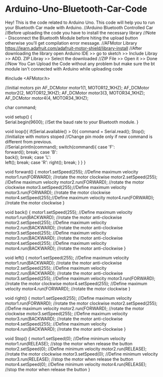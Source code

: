 # Arduino-Uno-Bluetooth-Car-Code
Hey! This is the code related to Arduino Uno. This code will help you to run your Bluetooth Car made with Arduino.
//Arduino Bluetooth Controlled Car
//Before uploading the code you have to install the necessary library
//Note - Disconnect the Bluetooth Module before hiting the upload button otherwise you'll get compilation error message.
//AFMotor Library https://learn.adafruit.com/adafruit-motor-shield/library-install 
//After downloading the library open Arduino IDE >> go to sketch >> Include Libray >> ADD. ZIP Libray >> Select the downloaded 
//ZIP File >> Open it >> Done
//Now You Can Upload the Code without any problem but make sure the bt module isn't connected with Arduino while uploading code

#include <AFMotor.h>

//initial motors pin
AF_DCMotor motor1(1, MOTOR12_1KHZ); 
AF_DCMotor motor2(2, MOTOR12_1KHZ); 
AF_DCMotor motor3(3, MOTOR34_1KHZ);
AF_DCMotor motor4(4, MOTOR34_1KHZ);

char command; 

void setup() 
{       
  Serial.begin(9600);  //Set the baud rate to your Bluetooth module.
}

void loop(){
  if(Serial.available() > 0){ 
    command = Serial.read(); 
    Stop(); //initialize with motors stoped
    //Change pin mode only if new command is different from previous.   
    //Serial.println(command);
    switch(command){
    case 'F':  
      forward();
      break;
    case 'B':  
       back();
      break;
    case 'L':  
      left();
      break;
    case 'R':
      right();
      break;
    }
  } 
}

void forward()
{
  motor1.setSpeed(255); //Define maximum velocity
  motor1.run(FORWARD); //rotate the motor clockwise
  motor2.setSpeed(255); //Define maximum velocity
  motor2.run(FORWARD); //rotate the motor clockwise
  motor3.setSpeed(255);//Define maximum velocity
  motor3.run(FORWARD); //rotate the motor clockwise
  motor4.setSpeed(255);//Define maximum velocity
  motor4.run(FORWARD); //rotate the motor clockwise
}

void back()
{
  motor1.setSpeed(255); //Define maximum velocity
  motor1.run(BACKWARD); //rotate the motor anti-clockwise
  motor2.setSpeed(255); //Define maximum velocity
  motor2.run(BACKWARD); //rotate the motor anti-clockwise
  motor3.setSpeed(255); //Define maximum velocity
  motor3.run(BACKWARD); //rotate the motor anti-clockwise
  motor4.setSpeed(255); //Define maximum velocity
  motor4.run(BACKWARD); //rotate the motor anti-clockwise
}

void left()
{
  motor1.setSpeed(255); //Define maximum velocity
  motor1.run(BACKWARD); //rotate the motor anti-clockwise
  motor2.setSpeed(255); //Define maximum velocity
  motor2.run(BACKWARD); //rotate the motor anti-clockwise
  motor3.setSpeed(255); //Define maximum velocity
  motor3.run(FORWARD);  //rotate the motor clockwise
  motor4.setSpeed(255); //Define maximum velocity
  motor4.run(FORWARD);  //rotate the motor clockwise
}

void right()
{
  motor1.setSpeed(255); //Define maximum velocity
  motor1.run(FORWARD); //rotate the motor clockwise
  motor2.setSpeed(255); //Define maximum velocity
  motor2.run(FORWARD); //rotate the motor clockwise
  motor3.setSpeed(255); //Define maximum velocity
  motor3.run(BACKWARD); //rotate the motor anti-clockwise
  motor4.setSpeed(255); //Define maximum velocity
  motor4.run(BACKWARD); //rotate the motor anti-clockwise
} 

void Stop()
{
  motor1.setSpeed(0); //Define minimum velocity
  motor1.run(RELEASE); //stop the motor when release the button
  motor2.setSpeed(0); //Define minimum velocity
  motor2.run(RELEASE); //rotate the motor clockwise
  motor3.setSpeed(0); //Define minimum velocity
  motor3.run(RELEASE); //stop the motor when release the button
  motor4.setSpeed(0); //Define minimum velocity
  motor4.run(RELEASE); //stop the motor when release the button
}
